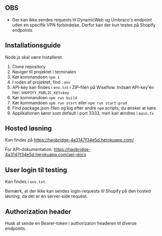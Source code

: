 ## OBS
- Der kan ikke sendes requests til DynamicWeb og Umbraco's endpoint uden en specifik VPN forbindelse. Derfor kan der kun testes på Shopify endpoints.

## Installationsguide
Node.js skal være installeret.
1. Clone repository
2. Naviger til projektet i terminalen
3. Kør kommandoen `npm i`
4. I roden af projektet, find `.env`
5. API-key kan findes i `env.txt` i ZIP-filen på Wiseflow. Indsæt API-key'en her:
`SHOPIFY_PUBLIC_KEY=key`
6. Kør kommandoen `npm run build`
7. Kør kommandoen `npm run start` eller `npm run start:prod` 
8. Find package.json-filen og kig efter andre `npm` scripts, du ønsker at køre.
9. Applikationen kører som default i port 3333, men kan ændres i `main.ts`

## Hosted løsning
Kan findes på https://twobridge-4a3147f34e5d.herokuapp.com/

For API-dokumentation: https://twobridge-4a3147f34e5d.herokuapp.com/api-docs

## User login til testing
Kan findes i `env.txt`.

Bemærk, at der ikke kan sendes login-requests til Shopify på den hosted løsning, da det er en server-side request.

## Authorization header
Husk at sende en Bearer-token i authorizaton headeren til diverse endpoints.
